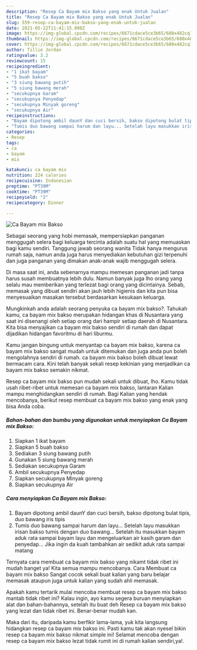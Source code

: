 ```yaml
---
description: "Resep Ca Bayam mix Bakso yang enak Untuk Jualan"
title: "Resep Ca Bayam mix Bakso yang enak Untuk Jualan"
slug: 559-resep-ca-bayam-mix-bakso-yang-enak-untuk-jualan
date: 2021-05-22T11:41:15.098Z
image: https://img-global.cpcdn.com/recipes/6671cdace5ce3b65/680x482cq70/ca-bayam-mix-bakso-foto-resep-utama.jpg
thumbnail: https://img-global.cpcdn.com/recipes/6671cdace5ce3b65/680x482cq70/ca-bayam-mix-bakso-foto-resep-utama.jpg
cover: https://img-global.cpcdn.com/recipes/6671cdace5ce3b65/680x482cq70/ca-bayam-mix-bakso-foto-resep-utama.jpg
author: Tillie Jordan
ratingvalue: 3.2
reviewcount: 15
recipeingredient:
- "1 ikat bayam"
- "5 buah bakso"
- "3 siung bawang putih"
- "5 siung bawang merah"
- "secukupnya Garam"
- "secukupnya Penyedap"
- "secukupnya Minyak goreng"
- "secukupnya Air"
recipeinstructions:
- "Bayam dipotong ambil daunY dan cuci bersih, bakso dipotong bulat tipis, duo bawang iris tipis"
- "Tumis duo bawang sampai harum dan layu... Setelah layu masukkan irisan bakso tumis dengan duo bawang... Setelah itu masukkan bayam aduk rata sampai bayam layu dan mengeluarkan air kasih garam dan penyedap... Jika ingin da kuah tambahkan air sedikit aduk rata sampai matang"
categories:
- Resep
tags:
- ca
- bayam
- mix

katakunci: ca bayam mix 
nutrition: 224 calories
recipecuisine: Indonesian
preptime: "PT39M"
cooktime: "PT39M"
recipeyield: "2"
recipecategory: Dinner

---
```



![Ca Bayam mix Bakso](https://img-global.cpcdn.com/recipes/6671cdace5ce3b65/680x482cq70/ca-bayam-mix-bakso-foto-resep-utama.jpg)

Sebagai seorang yang hobi memasak, mempersiapkan panganan menggugah selera bagi keluarga tercinta adalah suatu hal yang memuaskan bagi kamu sendiri. Tanggung jawab seorang  wanita Tidak hanya mengurus rumah saja, namun anda juga harus menyediakan kebutuhan gizi terpenuhi dan juga panganan yang dimakan anak-anak wajib menggugah selera.

Di masa  saat ini, anda sebenarnya mampu memesan panganan jadi tanpa harus susah membuatnya lebih dulu. Namun banyak juga lho orang yang selalu mau memberikan yang terlezat bagi orang yang dicintainya. Sebab, memasak yang dibuat sendiri akan jauh lebih higienis dan kita pun bisa menyesuaikan masakan tersebut berdasarkan kesukaan keluarga. 



Mungkinkah anda adalah seorang penyuka ca bayam mix bakso?. Tahukah kamu, ca bayam mix bakso merupakan hidangan khas di Nusantara yang saat ini disenangi oleh setiap orang dari hampir setiap daerah di Nusantara. Kita bisa menyajikan ca bayam mix bakso sendiri di rumah dan dapat dijadikan hidangan favoritmu di hari liburmu.

Kamu jangan bingung untuk menyantap ca bayam mix bakso, karena ca bayam mix bakso sangat mudah untuk ditemukan dan juga anda pun boleh mengolahnya sendiri di rumah. ca bayam mix bakso boleh dibuat lewat bermacam cara. Kini telah banyak sekali resep kekinian yang menjadikan ca bayam mix bakso semakin nikmat.

Resep ca bayam mix bakso pun mudah sekali untuk dibuat, lho. Kamu tidak usah ribet-ribet untuk memesan ca bayam mix bakso, lantaran Kalian mampu menghidangkan sendiri di rumah. Bagi Kalian yang hendak mencobanya, berikut resep membuat ca bayam mix bakso yang enak yang bisa Anda coba.

<!--inarticleads1-->

##### Bahan-bahan dan bumbu yang digunakan untuk menyiapkan Ca Bayam mix Bakso:

1. Siapkan 1 ikat bayam
1. Siapkan 5 buah bakso
1. Sediakan 3 siung bawang putih
1. Gunakan 5 siung bawang merah
1. Sediakan secukupnya Garam
1. Ambil secukupnya Penyedap
1. Siapkan secukupnya Minyak goreng
1. Siapkan secukupnya Air




<!--inarticleads2-->

##### Cara menyiapkan Ca Bayam mix Bakso:

1. Bayam dipotong ambil daunY dan cuci bersih, bakso dipotong bulat tipis, duo bawang iris tipis
1. Tumis duo bawang sampai harum dan layu... Setelah layu masukkan irisan bakso tumis dengan duo bawang... Setelah itu masukkan bayam aduk rata sampai bayam layu dan mengeluarkan air kasih garam dan penyedap... Jika ingin da kuah tambahkan air sedikit aduk rata sampai matang




Ternyata cara membuat ca bayam mix bakso yang nikamt tidak ribet ini mudah banget ya! Kita semua mampu mencobanya. Cara Membuat ca bayam mix bakso Sangat cocok sekali buat kalian yang baru belajar memasak ataupun juga untuk kalian yang sudah ahli memasak.

Apakah kamu tertarik mulai mencoba membuat resep ca bayam mix bakso mantab tidak ribet ini? Kalau ingin, ayo kamu segera buruan menyiapkan alat dan bahan-bahannya, setelah itu buat deh Resep ca bayam mix bakso yang lezat dan tidak ribet ini. Benar-benar mudah kan. 

Maka dari itu, daripada kamu berfikir lama-lama, yuk kita langsung hidangkan resep ca bayam mix bakso ini. Pasti kamu tak akan nyesel bikin resep ca bayam mix bakso nikmat simple ini! Selamat mencoba dengan resep ca bayam mix bakso lezat tidak rumit ini di rumah kalian sendiri,ya!.

